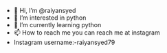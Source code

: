 - 👋 Hi, I’m @raiyansyed
- 👀 I’m interested in python  
- 🌱 I’m currently learning python
- 📫 How to reach me you can reach me at instagram
- Instagram username:-raiyansyed79

<!---
raiyansyed/raiyansyed is a ✨ special ✨ repository because its `README.md` (this file) appears on your GitHub profile.
You can click the Preview link to take a look at your changes.
--->